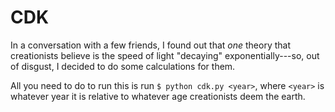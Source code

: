 # CDK

In a conversation with a few friends, I found out that *one* theory that
creationists believe is the speed of light "decaying" exponentially---so,
out of disgust, I decided to do some calculations for them.

All you need to do to run this is run `$ python cdk.py <year>`, where 
`<year>` is whatever year it is relative to whatever age creationists
deem the earth.
